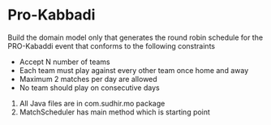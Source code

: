 # Pro-Kabbadi

Build the domain model only that generates the round robin schedule for the PRO-Kabaddi event that
conforms to the following constraints
- Accept N number of teams
- Each team must play against every other team once home and away
- Maximum 2 matches per day are allowed
- No team should play on consecutive days

1) All Java files are in com.sudhir.mo package
2) MatchScheduler has main method which is starting point
